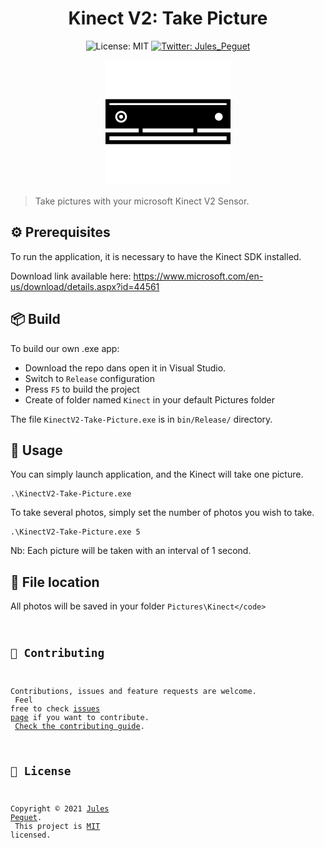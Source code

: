 <h1 align="center">Kinect V2: Take Picture </h1>
<p align="center">
 <img alt="License: MIT" src="https://img.shields.io/badge/license-MIT-yellow.svg" target="_blank" />

 <a href="https://twitter.com/Jules_Peguet">
    <img alt="Twitter: Jules_Peguet" src="https://img.shields.io/twitter/follow/Jules_Peguet.svg?style=social" target="_blank" />
  </a>
</p>
<p align="center">
<img alt="License: MIT" src="kinect-icon.png" target="_blank" />
</p>

> Take pictures with your microsoft Kinect V2 Sensor.

## ⚙️ Prerequisites

To run the application, it is necessary to have the Kinect SDK installed.

Download link available here:
https://www.microsoft.com/en-us/download/details.aspx?id=44561

## 📦 Build

To build our own .exe app:

* Download the repo dans open it in Visual Studio.
* Switch to <code>Release</code> configuration
* Press <code>F5</code> to build the project
* Create of folder named <code>Kinect</code> in your default Pictures folder

The file <code>KinectV2-Take-Picture.exe</code> is in <code>bin/Release/</code> directory.

## 🚀 Usage

You can simply launch application, and the Kinect will take one picture.
```
.\KinectV2-Take-Picture.exe
```

To take several photos, simply set the number of photos you wish to take.
```
.\KinectV2-Take-Picture.exe 5
```

Nb: Each picture will be taken with an interval of 1 second.

## 📂 File location

All photos will be saved in your folder <code>Pictures\Kinect\</code>

## 🤝 Contributing

Contributions, issues and feature requests are welcome.<br />
Feel free to check [issues page](https://github.com/j-peguet/kinectV2-Take-Picture/issues) if you want to contribute.<br />
[Check the contributing guide](./CONTRIBUTING.md).<br />

## 📝 License

Copyright © 2021 [Jules Peguet](https://github.com/j-peguet).<br />
This project is [MIT](https://github.com/j-peguet/kinectV2-Take-Picture/blob/master/LICENSE) licensed.
